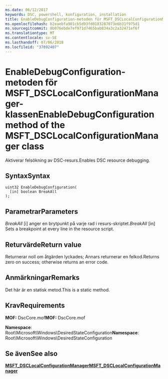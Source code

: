 ```yaml
---
ms.date: 06/12/2017
keywords: DSC, powershell, konfiguration, installation
title: EnableDebugConfiguration-metoden för MSFT_DSCLocalConfigurationManager-klassen
ms.openlocfilehash: b2eaebfa901cb5d93fd0183287073e6b31f975d1
ms.sourcegitcommit: 8b076ebde7ef971d7465bab834a3c2a32471ef6f
ms.translationtype: MT
ms.contentlocale: sv-SE
ms.lasthandoff: 07/06/2018
ms.locfileid: "37892407"
---
```

# <a name="enabledebugconfiguration-method-of-the-msftdsclocalconfigurationmanager-class"></a><span data-ttu-id="d3b71-103">EnableDebugConfiguration-metoden för MSFT_DSCLocalConfigurationManager-klassen</span><span class="sxs-lookup"><span data-stu-id="d3b71-103">EnableDebugConfiguration method of the MSFT_DSCLocalConfigurationManager class</span></span>

<span data-ttu-id="d3b71-104">Aktiverar felsökning av DSC-resurs.</span><span class="sxs-lookup"><span data-stu-id="d3b71-104">Enables DSC resource debugging.</span></span>

## <a name="syntax"></a><span data-ttu-id="d3b71-105">Syntax</span><span class="sxs-lookup"><span data-stu-id="d3b71-105">Syntax</span></span>

```mof
uint32 EnableDebugConfiguration(
  [in] boolean BreakAll
);
```

## <a name="parameters"></a><span data-ttu-id="d3b71-106">Parametrar</span><span class="sxs-lookup"><span data-stu-id="d3b71-106">Parameters</span></span>

<span data-ttu-id="d3b71-107">*BreakAll* \[i\] anger en brytpunkt på varje rad i resurs-skriptet.</span><span class="sxs-lookup"><span data-stu-id="d3b71-107">*BreakAll* \[in\] Sets a breakpoint at every line in the resource script.</span></span>

## <a name="return-value"></a><span data-ttu-id="d3b71-108">Returvärde</span><span class="sxs-lookup"><span data-stu-id="d3b71-108">Return value</span></span>

<span data-ttu-id="d3b71-109">Returnerar noll om åtgärden lyckades; Annars returnerar en felkod.</span><span class="sxs-lookup"><span data-stu-id="d3b71-109">Returns zero on success; otherwise returns an error code.</span></span>

## <a name="remarks"></a><span data-ttu-id="d3b71-110">Anmärkningar</span><span class="sxs-lookup"><span data-stu-id="d3b71-110">Remarks</span></span>

<span data-ttu-id="d3b71-111">Det här är en statisk metod.</span><span class="sxs-lookup"><span data-stu-id="d3b71-111">This is a static method.</span></span>

## <a name="requirements"></a><span data-ttu-id="d3b71-112">Krav</span><span class="sxs-lookup"><span data-stu-id="d3b71-112">Requirements</span></span>

<span data-ttu-id="d3b71-113">**MOF:** DscCore.mof</span><span class="sxs-lookup"><span data-stu-id="d3b71-113">**MOF:** DscCore.mof</span></span>

<span data-ttu-id="d3b71-114">**Namespace**: Root\Microsoft\Windows\DesiredStateConfiguration</span><span class="sxs-lookup"><span data-stu-id="d3b71-114">**Namespace**: Root\Microsoft\Windows\DesiredStateConfiguration</span></span>

## <a name="see-also"></a><span data-ttu-id="d3b71-115">Se även</span><span class="sxs-lookup"><span data-stu-id="d3b71-115">See also</span></span>

[<span data-ttu-id="d3b71-116">**MSFT_DSCLocalConfigurationManager**</span><span class="sxs-lookup"><span data-stu-id="d3b71-116">**MSFT_DSCLocalConfigurationManager**</span></span>](msft-dsclocalconfigurationmanager.md)